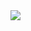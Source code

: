 <div class="fullscreen-content">
	<img class="img-404" src="https://searchspring.github.io/snap/images/nebo404.svg">
</div>